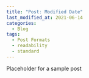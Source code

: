 ```yaml
---
title: "Post: Modified Date"
last_modified_at: 2021-06-14
categories:
  - Blog
tags:
  - Post Formats
  - readability
  - standard
---
```


Placeholder for a sample post